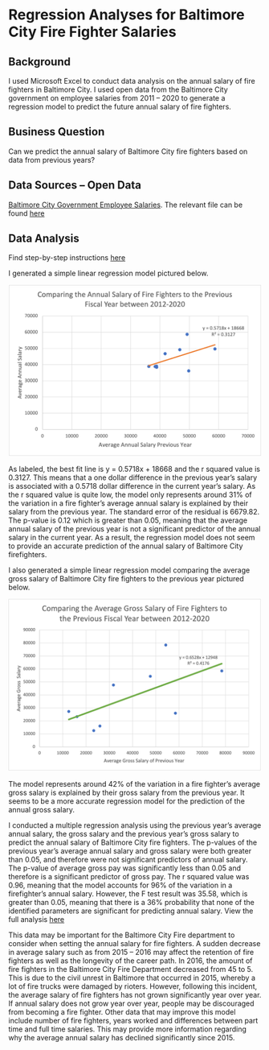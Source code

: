 # Regression Analyses for Baltimore City Fire Fighter Salaries
## Background

I used Microsoft Excel to conduct data analysis on the annual salary of fire fighters in Baltimore City. I used open data from the Baltimore City government on employee salaries from 2011 – 2020 to generate a regression model to predict the future annual salary of fire fighters. 

## Business Question
Can we predict the annual salary of Baltimore City fire fighters based on data from previous years?

## Data Sources – Open Data
[Baltimore City Government Employee Salaries](https://data.baltimorecity.gov/datasets/baltimore-employee-salaries).
The relevant file can be found [here](https://github.com/cli103/baltimore-city-firefighter-salary/blob/main/Baltimore_City_Employee_Salaries.csv)

## Data Analysis
Find step-by-step instructions [here](https://github.com/cli103/baltimore-city-firefighter-salary/blob/main/excel-instructions)

I generated a simple linear regression model pictured below. 

![alt text](https://github.com/cli103/baltimore-city-firefighter-salary/blob/main/Simple%20Regression%20Annual%20Salary.png)

As labeled, the best fit line is y = 0.5718x + 18668 and the r squared value is 0.3127. This means that a one dollar difference in the previous year’s salary is associated with a 0.5718 dollar difference in the current year’s salary. As the r squared value is quite low, the model only represents around 31% of the variation in a fire fighter’s average annual salary is explained by their salary from the previous year. The standard error of the residual is 6679.82. The p-value is 0.12 which is greater than 0.05, meaning that the average annual salary of the previous year is not a significant predictor of the annual salary in the current year. As a result, the regression model does not seem to provide an accurate prediction of the annual salary of Baltimore City firefighters.

I also generated a simple linear regression model comparing the average gross salary of Baltimore City fire fighters to the previous year pictured below. 

![alt text](https://github.com/cli103/baltimore-city-firefighter-salary/blob/main/Simple%20Regression%20Gross%20Salary.png)

The model represents around 42% of the variation in a fire fighter’s average gross salary is explained by their gross salary from the previous year. It seems to be a more accurate regression model for the prediction of the annual gross salary.

I conducted a multiple regression analysis using the previous year’s average annual salary, the gross salary and the previous year’s gross salary to predict the annual salary of Baltimore City fire fighters. The p-values of the previous year’s average annual salary and gross salary were both greater than 0.05, and therefore were not significant predictors of annual salary. The p-value of average gross pay was significantly less than 0.05 and therefore is a significant predictor of gross pay. The r squared value was 0.96, meaning that the model accounts for 96% of the variation in a firefighter’s annual salary. However, the F test result was 35.58, which is greater than 0.05, meaning that there is a 36% probability that none of the identified parameters are significant for predicting annual salary. View the full analysis [here](https://github.com/cli103/baltimore-city-firefighter-salary/blob/main/Baltimore%20City%20Fire%20Fighter%20Salary%20Analysis.xlsx)

This data may be important for the Baltimore City Fire department to consider when setting the annual salary for fire fighters. A sudden decrease in average salary such as from 2015 – 2016 may affect the retention of fire fighters as well as the longevity of the career path. In 2016, the amount of fire fighters in the Baltimore City Fire Department decreased from 45 to 5. This is due to the civil unrest in Baltimore that occurred in 2015, whereby a lot of fire trucks were damaged by rioters. However, following this incident, the average salary of fire fighters has not grown significantly year over year. If annual salary does not grow year over year, people may be discouraged from becoming a fire fighter. Other data that may improve this model include number of fire fighters, years worked and differences between part time and full time salaries. This may provide more information regarding why the average annual salary has declined significantly since 2015. 
